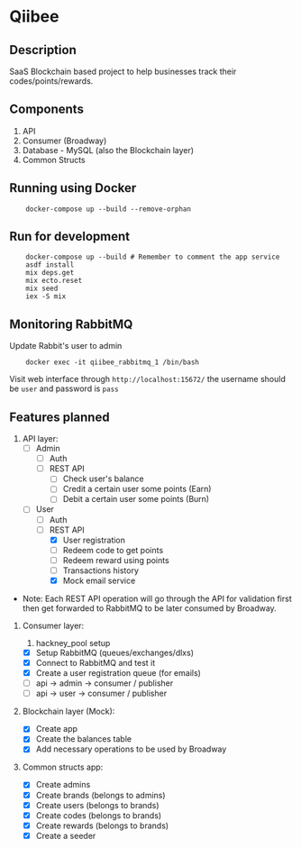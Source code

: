 # Qiibee

## Description
SaaS Blockchain based project to help businesses track their codes/points/rewards.

## Components
1. API
2. Consumer (Broadway)
3. Database - MySQL (also the Blockchain layer)
4. Common Structs

## Running using Docker
```
    docker-compose up --build --remove-orphan
```
## Run for development
```
    docker-compose up --build # Remember to comment the app service
    asdf install
    mix deps.get
    mix ecto.reset
    mix seed
    iex -S mix
```

## Monitoring RabbitMQ
Update Rabbit's user to admin
```
    docker exec -it qiibee_rabbitmq_1 /bin/bash

```
Visit web interface through `http://localhost:15672/` the username should be `user` and password is `pass`

## Features planned

1. API layer:
   - [ ] Admin
       - [ ] Auth
       - [ ] REST API
         - [ ] Check user's balance
         - [ ] Credit a certain user some points (Earn)
         - [ ] Debit a certain user some points (Burn)
   - [ ] User
       - [ ] Auth
       - [ ] REST API
         - [x] User registration
         - [ ] Redeem code to get points
         - [ ] Redeem reward using points
         - [ ] Transactions history
         - [x] Mock email service

* Note: Each REST API operation will go through the API for validation first then get forwarded to RabbitMQ to be later consumed by Broadway.

1. Consumer layer:
   1. hackney_pool setup
   - [x] Setup RabbitMQ (queues/exchanges/dlxs)
   - [x] Connect to RabbitMQ and test it
   - [x] Create a user registration queue (for emails)
   - [ ] api -> admin -> consumer / publisher
   - [ ] api -> user -> consumer / publisher
   <!-- - [ ] Create a queue seeder (Publisher that will be used by the API) -->

2. Blockchain layer (Mock):
   - [x] Create app
   - [x] Create the balances table
   - [x] Add necessary operations to be used by Broadway

3. Common structs app:
   - [x] Create admins
   - [x] Create brands (belongs to admins)
   - [x] Create users (belongs to brands)
   - [x] Create codes (belongs to brands)
   - [x] Create rewards (belongs to brands)
   - [x] Create a seeder